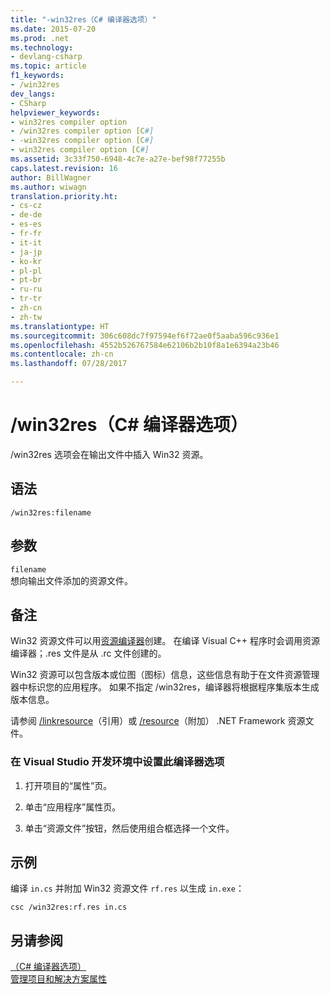 ```yaml
---
title: "-win32res（C# 编译器选项）"
ms.date: 2015-07-20
ms.prod: .net
ms.technology:
- devlang-csharp
ms.topic: article
f1_keywords:
- /win32res
dev_langs:
- CSharp
helpviewer_keywords:
- win32res compiler option
- /win32res compiler option [C#]
- -win32res compiler option [C#]
- win32res compiler option [C#]
ms.assetid: 3c33f750-6948-4c7e-a27e-bef98f77255b
caps.latest.revision: 16
author: BillWagner
ms.author: wiwagn
translation.priority.ht:
- cs-cz
- de-de
- es-es
- fr-fr
- it-it
- ja-jp
- ko-kr
- pl-pl
- pt-br
- ru-ru
- tr-tr
- zh-cn
- zh-tw
ms.translationtype: HT
ms.sourcegitcommit: 306c608dc7f97594ef6f72ae0f5aaba596c936e1
ms.openlocfilehash: 4552b526767584e62106b2b10f8a1e6394a23b46
ms.contentlocale: zh-cn
ms.lasthandoff: 07/28/2017

---
```

# <a name="win32res-c-compiler-options"></a>/win32res（C# 编译器选项）
/win32res 选项会在输出文件中插入 Win32 资源。  
  
## <a name="syntax"></a>语法  
  
```console  
/win32res:filename  
```  
  
## <a name="arguments"></a>参数  
 `filename`  
 想向输出文件添加的资源文件。  
  
## <a name="remarks"></a>备注  
 Win32 资源文件可以用[资源编译器](http://go.microsoft.com/fwlink/?LinkId=148370)创建。 在编译 Visual C++ 程序时会调用资源编译器；.res 文件是从 .rc 文件创建的。  
  
 Win32 资源可以包含版本或位图（图标）信息，这些信息有助于在文件资源管理器中标识您的应用程序。 如果不指定 /win32res，编译器将根据程序集版本生成版本信息。  
  
 请参阅 [/linkresource](../../../csharp/language-reference/compiler-options/linkresource-compiler-option.md)（引用）或 [/resource](../../../csharp/language-reference/compiler-options/resource-compiler-option.md)（附加） .NET Framework 资源文件。  
  
### <a name="to-set-this-compiler-option-in-the-visual-studio-development-environment"></a>在 Visual Studio 开发环境中设置此编译器选项  
  
1.  打开项目的“属性”页。  
  
2.  单击“应用程序”属性页。  
  
3.  单击“资源文件”按钮，然后使用组合框选择一个文件。  
  
## <a name="example"></a>示例  
 编译 `in.cs` 并附加 Win32 资源文件 `rf.res` 以生成 `in.exe`：  
  
```console  
csc /win32res:rf.res in.cs  
```  
  
## <a name="see-also"></a>另请参阅  
 [（C# 编译器选项）](../../../csharp/language-reference/compiler-options/index.md)   
 [管理项目和解决方案属性](/visualstudio/ide/managing-project-and-solution-properties)

